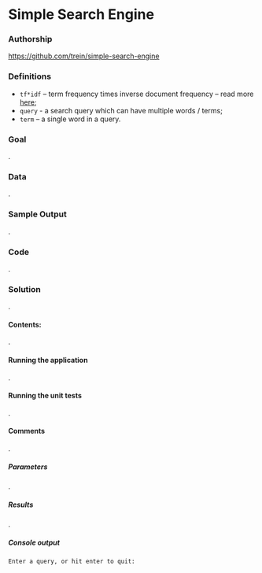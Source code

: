 # Simple Search Engine

### Authorship
https://github.com/trein/simple-search-engine

### Definitions
- `tf*idf` – term frequency times inverse document frequency – read more [here](http://en.wikipedia.org/wiki/Tf%E2%80%93idf);
- `query` - a search query which can have multiple words / terms;
- `term` – a single word in a query.

### Goal
.

### Data
.

### Sample Output
.

### Code
.

### Solution
.

#### Contents:
.

#### Running the application
.

#### Running the unit tests
.

#### Comments
.

##### Parameters
.

##### Results
.

##### Console output
```
Enter a query, or hit enter to quit:
```
